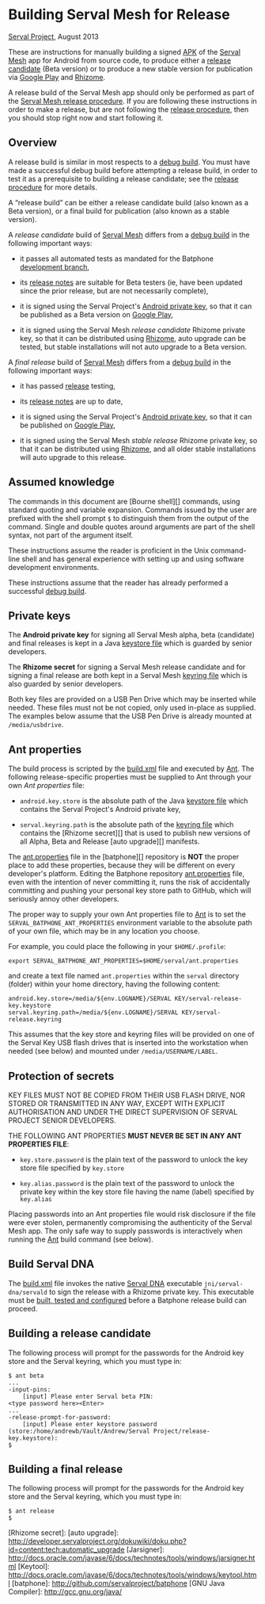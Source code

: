Building Serval Mesh for Release
================================
[Serval Project][], August 2013

These are instructions for manually building a signed [APK][] of the [Serval
Mesh][] app for Android from source code, to produce either a [release
candidate][release] (Beta version) or to produce a new stable version for
publication via [Google Play][] and [Rhizome][].

A release build of the Serval Mesh app should only be performed as part of the
[Serval Mesh release procedure][release].  If you are following these
instructions in order to make a release, but are not following the [release
procedure][release], then you should stop right now and start following it.

Overview
--------

A release build is similar in most respects to a [debug build][].  You must
have made a successful debug build before attempting a release build, in order
to test it as a prerequisite to building a release candidate; see the [release
procedure][release] for more details.

A “release build” can be either a release candidate build (also known as a Beta
version), or a final build for publication (also known as a stable version).

A *release candidate* build of [Serval Mesh][] differs from a [debug build][] in
the following important ways:

 * it passes all automated tests as mandated for the Batphone [development
   branch][],

 * its [release notes][] are suitable for Beta testers (ie, have been updated
   since the prior release, but are not necessarily complete),

 * it is signed using the Serval Project's [Android private key][], so that it
   can be published as a Beta version on [Google Play][],

 * it is signed using the Serval Mesh *release candidate* Rhizome private key,
   so that it can be distributed using [Rhizome][], auto upgrade can be tested,
   but stable installations will not auto upgrade to a Beta version.

A *final release* build of [Serval Mesh][] differs from a [debug build][] in
the following important ways:

 * it has passed [release][] testing,

 * its [release notes][] are up to date,

 * it is signed using the Serval Project's [Android private key][], so that it
   can be published on [Google Play][],

 * it is signed using the Serval Mesh *stable release* Rhizome private key, so
   that it can be distributed using [Rhizome][], and all older stable
   installations will auto upgrade to this release.

Assumed knowledge
-----------------

The commands in this document are [Bourne shell][] commands, using standard
quoting and variable expansion.  Commands issued by the user are prefixed with
the shell prompt `$` to distinguish them from the output of the command.
Single and double quotes around arguments are part of the shell syntax, not
part of the argument itself.

These instructions assume the reader is proficient in the Unix command-line
shell and has general experience with setting up and using software development
environments.

These instructions assume that the reader has already performed a successful
[debug build][].

Private keys
------------

The **Android private key** for signing all Serval Mesh alpha, beta (candidate) and
final releases is kept in a Java [keystore file][] which is guarded by senior
developers.

The **Rhizome secret** for signing a Serval Mesh release candidate and for
signing a final release are both kept in a Serval Mesh [keyring file][] which
is also guarded by senior developers.

Both key files are provided on a USB Pen Drive which may be inserted while
needed.  These files must not be not copied, only used in-place as supplied.
The examples below assume that the USB Pen Drive is already mounted at
`/media/usbdrive`.

Ant properties
--------------

The build process is scripted by the [build.xml][] file and executed by
[Ant][].  The following release-specific properties must be supplied to Ant
through your own *Ant properties* file:

 * `android.key.store` is the absolute path of the Java [keystore file][] which
   contains the Serval Project's Android private key,

 * `serval.keyring.path` is the absolute path of the [keyring file][] which
   contains the [Rhizome secret][] that is used to publish new versions of
   all Alpha, Beta and Release [auto upgrade][] manifests.

The [ant.properties][] file in the [batphone][] repository is **NOT** the
proper place to add these properties, because they will be different on every
developer's platform.  Editing the Batphone repository [ant.properties][] file,
even with the intention of never committing it, runs the risk of accidentally
committing and pushing your personal key store path to GitHub, which will
seriously annoy other developers.

The proper way to supply your own Ant properties file to [Ant][] is to set the
`SERVAL_BATPHONE_ANT_PROPERTIES` environment variable to the absolute path of
your own file, which may be in any location you choose.

For example, you could place the following in your `$HOME/.profile`:

    export SERVAL_BATPHONE_ANT_PROPERTIES=$HOME/serval/ant.properties

and create a text file named `ant.properties` within the `serval` directory
(folder) within your home directory, having the following content:

    android.key.store=/media/${env.LOGNAME}/SERVAL KEY/serval-release-key.keystore
    serval.keyring.path=/media/${env.LOGNAME}/SERVAL KEY/serval-release.keyring

This assumes that the key store and keyring files will be provided on one of
the Serval Key USB flash drives that is inserted into the workstation when
needed (see below) and mounted under `/media/USERNAME/LABEL`.

Protection of secrets
---------------------

KEY FILES MUST NOT BE COPIED FROM THEIR USB FLASH DRIVE, NOR STORED OR
TRANSMITTED IN ANY WAY, EXCEPT WITH EXPLICIT AUTHORISATION AND UNDER THE DIRECT
SUPERVISION OF SERVAL PROJECT SENIOR DEVELOPERS.

THE FOLLOWING ANT PROPERTIES **MUST NEVER BE SET IN ANY ANT PROPERTIES FILE**:

 * `key.store.password` is the plain text of the password to unlock the key
   store file specified by `key.store`

 * `key.alias.password` is the plain text of the password to unlock the private
   key within the key store file having the name (label) specified by
   `key.alias`

Placing passwords into an Ant properties file would risk disclosure if the file
were ever stolen, permanently compromising the authenticity of the Serval Mesh
app.  The only safe way to supply passwords is interactively when running the
[Ant][] build command (see below).

Build Serval DNA
----------------

The [build.xml][] file invokes the native [Serval DNA][] executable
`jni/serval-dna/servald` to sign the release with a Rhizome private key.  This
executable must be [built, tested and configured][Serval DNA INSTALL] before a
Batphone release build can proceed.

Building a release candidate
----------------------------

The following process will prompt for the passwords for the Android key store
and the Serval keyring, which you must type in:

    $ ant beta
    ...
    -input-pins:
        [input] Please enter Serval beta PIN:
    <type password here><Enter>
    ...
    -release-prompt-for-password:
        [input] Please enter keystore password (store:/home/andrewb/Vault/Andrew/Serval Project/release-key.keystore):
    $

Building a final release
------------------------

The following process will prompt for the passwords for the Android key store
and the Serval keyring, which you must type in:


    $ ant release
    $


[Serval Project]: http://www.servalproject.org/
[Serval Mesh]: ../README.md
[Serval DNA]: https://github.com/servalproject/serval-dna
[Serval DNA INSTALL]: https://github.com/servalproject/serval-dna/blob/development/INSTALL.md
[APK]: http://en.wikipedia.org/wiki/APK_(file_format)
[Android private key]: http://developer.android.com/tools/publishing/app-signing.html
[Google Play]: https://play.google.com/store/apps/details?id=org.servalproject
[Rhizome]: http://developer.servalproject.org/dokuwiki/doku.php?id=content:tech:rhizome
[debug build]: ../INSTALL.md
[release]: http://developer.servalproject.org/dokuwiki/doku.php?id=content:servalmesh:release:
[release notes]: ../CURRENT-RELEASE.md
[development branch]: http://developer.servalproject.org/dokuwiki/doku.php?id=content:servalmesh:git_development_branch
[build.xml]: ../build.xml
[ant.properties]: ../ant.properties
[Ant]: http://ant.apache.org/
[keystore file]: http://developer.android.com/tools/publishing/app-signing.html
[keyring file]: http://developer.servalproject.org/dokuwiki/doku.php?id=content:tech:keyring
[Rhizome secret]: 
[auto upgrade]: http://developer.servalproject.org/dokuwiki/doku.php?id=content:tech:automatic_upgrade
[Jarsigner]: http://docs.oracle.com/javase/6/docs/technotes/tools/windows/jarsigner.html
[Keytool]: http://docs.oracle.com/javase/6/docs/technotes/tools/windows/keytool.html
[batphone]: http://github.com/servalproject/batphone
[GNU Java Compiler]: http://gcc.gnu.org/java/
